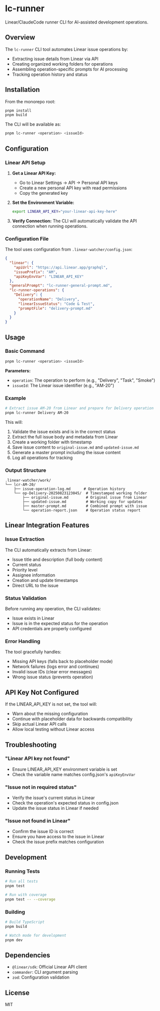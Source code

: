 # lc-runner

Linear/ClaudeCode runner CLI for AI-assisted development operations.

## Overview

The `lc-runner` CLI tool automates Linear issue operations by:

- Extracting issue details from Linear via API
- Creating organized working folders for operations
- Assembling operation-specific prompts for AI processing
- Tracking operation history and status

## Installation

From the monorepo root:

```bash
pnpm install
pnpm build
```

The CLI will be available as:

```bash
pnpm lc-runner <operation> <issueId>
```

## Configuration

### Linear API Setup

1. **Get a Linear API Key:**
   - Go to Linear Settings → API → Personal API keys
   - Create a new personal API key with read permissions
   - Copy the generated key

2. **Set the Environment Variable:**

   ```bash
   export LINEAR_API_KEY="your-linear-api-key-here"
   ```

3. **Verify Connection:**
   The CLI will automatically validate the API connection when running operations.

### Configuration File

The tool uses configuration from `.linear-watcher/config.json`:

```json
{
  "linear": {
    "apiUrl": "https://api.linear.app/graphql",
    "issuePrefix": "AM",
    "apiKeyEnvVar": "LINEAR_API_KEY"
  },
  "generalPrompt": "lc-runner-general-prompt.md",
  "lc-runner-operations": {
    "Delivery": {
      "operationName": "Delivery",
      "linearIssueStatus": "Code & Test",
      "promptFile": "delivery-prompt.md"
    }
  }
}
```

## Usage

### Basic Command

```bash
pnpm lc-runner <operation> <issueId>
```

**Parameters:**

- `operation`: The operation to perform (e.g., "Delivery", "Task", "Smoke")
- `issueId`: The Linear issue identifier (e.g., "AM-20")

### Example

```bash
# Extract issue AM-20 from Linear and prepare for Delivery operation
pnpm lc-runner Delivery AM-20
```

This will:

1. Validate the issue exists and is in the correct status
2. Extract the full issue body and metadata from Linear
3. Create a working folder with timestamp
4. Save issue content to `original-issue.md` and `updated-issue.md`
5. Generate a master prompt including the issue content
6. Log all operations for tracking

### Output Structure

```
.linear-watcher/work/
└── lcr-AM-20/
    ├── issue-operation-log.md      # Operation history
    └── op-Delivery-20250823123045/  # Timestamped working folder
        ├── original-issue.md        # Original issue from Linear
        ├── updated-issue.md         # Working copy for updates
        ├── master-prompt.md         # Combined prompt with issue
        └── operation-report.json    # Operation status report
```

## Linear Integration Features

### Issue Extraction

The CLI automatically extracts from Linear:

- Issue title and description (full body content)
- Current status
- Priority level
- Assignee information
- Creation and update timestamps
- Direct URL to the issue

### Status Validation

Before running any operation, the CLI validates:

- Issue exists in Linear
- Issue is in the expected status for the operation
- API credentials are properly configured

### Error Handling

The tool gracefully handles:

- Missing API keys (falls back to placeholder mode)
- Network failures (logs error and continues)
- Invalid issue IDs (clear error messages)
- Wrong issue status (prevents operation)

## API Key Not Configured

If the LINEAR_API_KEY is not set, the tool will:

- Warn about the missing configuration
- Continue with placeholder data for backwards compatibility
- Skip actual Linear API calls
- Allow local testing without Linear access

## Troubleshooting

### "Linear API key not found"

- Ensure LINEAR_API_KEY environment variable is set
- Check the variable name matches config.json's `apiKeyEnvVar`

### "Issue not in required status"

- Verify the issue's current status in Linear
- Check the operation's expected status in config.json
- Update the issue status in Linear if needed

### "Issue not found in Linear"

- Confirm the issue ID is correct
- Ensure you have access to the issue in Linear
- Check the issue prefix matches configuration

## Development

### Running Tests

```bash
# Run all tests
pnpm test

# Run with coverage
pnpm test -- --coverage
```

### Building

```bash
# Build TypeScript
pnpm build

# Watch mode for development
pnpm dev
```

## Dependencies

- `@linear/sdk`: Official Linear API client
- `commander`: CLI argument parsing
- `zod`: Configuration validation

## License

MIT
